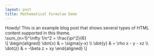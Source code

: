 ```yaml
---
layout: post
title: Mathematical Formulae Demo 
---
```



<div class="message">
  Howdy! This is an example blog post that shows several types of HTML content supported in this theme.
</div>
<div>
<span>
\sum_{n=1}^\infty 1/n^2 = \frac{\pi^2}{6}
</span>
</div>
\[ \begin{aligned} \dot{x} & = \sigma(y-x) \\ \dot{y} & = \rho x - y - xz \\ \dot{z} & = -\beta z + xy \end{aligned} \]
